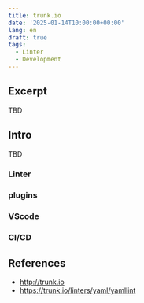 ```yaml
---
title: trunk.io
date: '2025-01-14T10:00:00+00:00'
lang: en
draft: true
tags:
  - Linter
  - Development
---
```


## Excerpt

TBD

## Intro

TBD

### Linter

### plugins

### VScode

### CI/CD


## References

- <http://trunk.io>
- <https://trunk.io/linters/yaml/yamllint>

